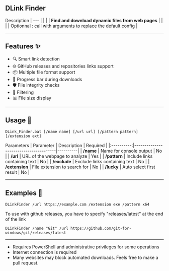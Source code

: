  ## **DLink Finder**

 Description
|                           ---                         |
|                                                       |
|   **Find and download dynamic files from web pages**  |
|                                                       |
|   Optionnal : call with arguments to replace the default config   |

--------------------

## Features ✨ 

- 🔍 Smart link detection
- 🌐 GitHub releases and repositories links support
- 📦 Multiple file format support
- 🔄 Progress bar during downloads
- 🛡️ File integrity checks
- 🎯 Filtering
- 📊 File size display

--------------------

## Usage 🚀 

```
DLink_Finder.bat [/name name] [/url url] [/pattern pattern] [/extension ext]
```

Parameters
|  Parameter | Description                           | Required |
|:----------:|---------------------------------------|----------|
| **/name**      | Name for console output               | No       |
| **/url**       | URL of the webpage to analyze         | Yes      |
| **/pattern**   | Include links containing text         | No       |
| **/exclude**   | Exclude links containing text         | No       |
| **/extension** | File extension to search for          | No       |
| **/lucky**     | Auto select first result              | No       |

--------------------

## Examples 📝
`DLinkFinder /url https://example.com /extension exe /pattern x64`

To use with github releases, you have to specify "releases/latest" at the end of the link

`DLinkFinder /name "Git" /url https://github.com/git-for-windows/git/releases/latest`

--------------------

- Requires PowerShell and administrative privileges for some operations
- Internet connection is required
- Many websites may block automated downloads. Feels free to make a pull request.
